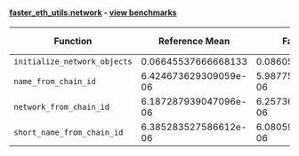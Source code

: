 #### [faster_eth_utils.network](https://github.com/BobTheBuidler/faster-eth-utils/blob/master/faster_eth_utils/network.py) - [view benchmarks](https://github.com/BobTheBuidler/faster-eth-utils/blob/master/benchmarks/test_network_benchmarks.py)

| Function | Reference Mean | Faster Mean | % Change | Speedup (%) | x Faster | Faster |
|----------|---------------|-------------|----------|-------------|----------|--------|
| `initialize_network_objects` | 0.06645537666668133 | 0.08605021973333654 | -29.49% | -22.77% | 0.77x | ❌ |
| `name_from_chain_id` | 6.424673629309059e-06 | 5.987758669411413e-06 | 6.80% | 7.30% | 1.07x | ✅ |
| `network_from_chain_id` | 6.187287939047096e-06 | 6.25736434495268e-06 | -1.13% | -1.12% | 0.99x | ❌ |
| `short_name_from_chain_id` | 6.385283527586612e-06 | 6.080594549546798e-06 | 4.77% | 5.01% | 1.05x | ✅ |
